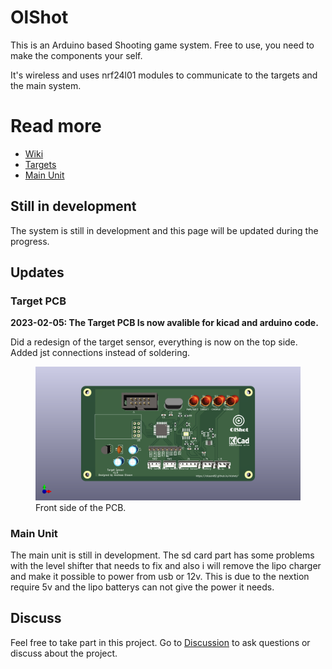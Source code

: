 # OlShot
This is an Arduino based Shooting game system. Free to use, you need to make the components your self.

It's wireless and uses nrf24l01 modules to communicate to the targets and the main system.

# Read more
* [Wiki](https://github.com/olsson82/olshot/wiki)
* [Targets](page/targets.md)
* [Main Unit](page/mainunit.md)

## Still in development
The system is still in development and this page will be updated during the progress.

## Updates
### Target PCB
**2023-02-05: The Target PCB Is now avalible for kicad and arduino code.**

Did a redesign of the target sensor, everything is now on the top side. Added jst connections instead of soldering.
<figure>
    <img src="image/target/targetsensor-front.png"
         alt="Front side">
    <figcaption>Front side of the PCB.</figcaption>
</figure>

### Main Unit
The main unit is still in development. The sd card part has some problems with the level shifter that needs to fix and also i will remove the lipo charger and make it possible to power from usb or 12v. This is due to the nextion require 5v and the lipo batterys can not give the power it needs.


## Discuss
Feel free to take part in this project. Go to [Discussion](https://github.com/olsson82/olshot/discussions) to ask questions or discuss about the project.
